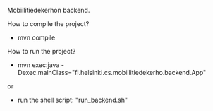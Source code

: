 Mobiilitiedekerhon backend.

How to compile the project?

- mvn compile

How to run the project?

- mvn exec:java -Dexec.mainClass="fi.helsinki.cs.mobiilitiedekerho.backend.App"

or

- run the shell script: "run_backend.sh"
